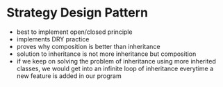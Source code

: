 # Strategy Design Pattern
* best to implement open/closed principle
* implements DRY practice
* proves why composition is better than inheritance
* solution to inheritance is not more inheritance but composition
* if we keep on solving the problem of inheritance using more inherited classes, we would get into an infinite loop of inheritance everytime a new feature is added in our program 